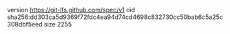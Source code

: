 version https://git-lfs.github.com/spec/v1
oid sha256:dd303ca5d9369f72fdc4ea94d74cd4698c832730cc50bab6c5a25c308dbf5eed
size 2255

